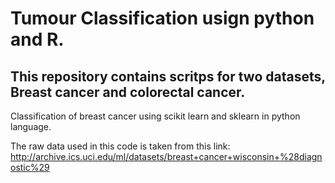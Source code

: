 # Tumour Classification usign python and R. 

## This repository contains scritps for two datasets, Breast cancer and colorectal cancer. 

Classification of breast cancer using scikit learn and sklearn in python language. 

The raw data used in this code is taken from this link: http://archive.ics.uci.edu/ml/datasets/breast+cancer+wisconsin+%28diagnostic%29


